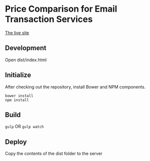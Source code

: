 # Price Comparison for Email Transaction Services

[The live site](http://dan.hersam.com/transactional-email/)

## Development

Open dist/index.html

## Initialize

After checking out the repository, install Bower and NPM components.

    bower install
    npm install

## Build

`gulp` OR `gulp watch`

## Deploy

Copy the contents of the dist folder to the server
